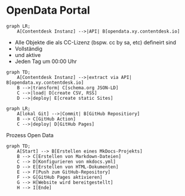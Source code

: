 # OpenData Portal



```mermaid
graph LR;
    A[Contentdesk Instanz] -->|API| B[opendata.xy.contentdesk.io]
```

* Alle Objekte die als CC-Lizenz (bspw. cc by sa, etc) defineirt sind
* Vollständig
* und aktive
* Jeden Tag um 00:00 Uhr


```mermaid
graph TD;
    A[Contentdesk Instanz] -->|extract via API| B[opendata.xy.contentdesk.io]
    B -->|transform| C[schema.org JSON-LD]
    C -->|load| D[create CSV, RSS]
    D -->|deploy| E[create static Sites]
```

```mermaid
graph LR;
    A[lokal Git] -->|Commit| B[GitHub Repositiory]
    B --> C[GitHub Action]
    C -->|deploy| D[GitHub Pages]
```

Prozess Open Data

```mermaid
graph TD;
    A[Start] --> B[Erstellen eines MkDocs-Projekts]
    B --> C[Erstellen von Markdown-Dateien]
    C --> D[Konfigurieren von mkdocs.yml]
    D --> E[Erstellen von HTML-Dokumenten]
    E --> F[Push zum GitHub-Repository]
    F --> G[GitHub Pages aktivieren]
    G --> H[Website wird bereitgestellt]
    H --> I[Ende]
```